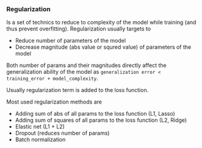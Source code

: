 ### Regularization

Is a set of technics to reduce to complexity of the model while training (and thus prevent overfitting). 
Regularization usually targets to 
- Reduce number of parameters of the model
- Decrease magnitude (abs value or squred value) of parameters of the model

Both number of params and their magnitudes directly affect the generalization ability of the model as 
`generalization error < training_error + model_complexity`.

Usually regularization term is added to the loss function.

Most used regularization methods are
- Adding sum of abs of all params to the loss function (L1, Lasso)
- Adding sum of squares of all params to the loss function (L2, Ridge)
- Elastic net (L1 + L2)
- Dropout (reduces number of params)
- Batch normalization
